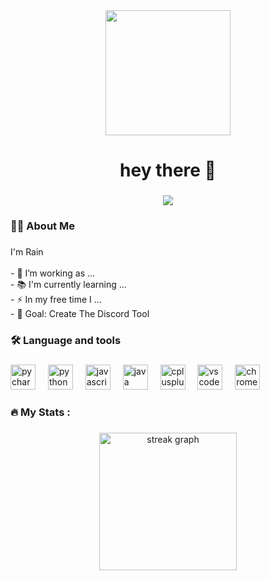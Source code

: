 <div align="center">
  <img height="200" src="https://encrypted-tbn0.gstatic.com/images?q=tbn:ANd9GcREm_SEHitLCB8zFOuy_1i3e8HOh_W4EPClhA&s"  />
</div>

###

###



###

<h1 align="center">hey there 👋</h1>

###

<div align="center">
  <img src="https://visitor-badge.laobi.icu/badge?page_id=Rain436.Rain436&right_color=darkslateblue"  />
</div>

###

<h3 align="left">👩‍💻  About Me</h3>

###

<p align="left">I'm Rain<br><br>- 🔭 I’m working as ...<br>- 📚 I'm currently learning ...<br>- ⚡ In my free time I ...<br>- 🎯 Goal: Create The Discord Tool</p>

###

<h3 align="left">🛠 Language and tools</h3>

###

<div align="left">
  <img src="https://cdn.jsdelivr.net/gh/devicons/devicon/icons/pycharm/pycharm-original.svg" height="40" alt="pycharm logo"  />
  <img width="12" />
  <img src="https://cdn.jsdelivr.net/gh/devicons/devicon/icons/python/python-original.svg" height="40" alt="python logo"  />
  <img width="12" />
  <img src="https://cdn.jsdelivr.net/gh/devicons/devicon/icons/javascript/javascript-original.svg" height="40" alt="javascript logo"  />
  <img width="12" />
  <img src="https://cdn.jsdelivr.net/gh/devicons/devicon/icons/java/java-original.svg" height="40" alt="java logo"  />
  <img width="12" />
  <img src="https://cdn.jsdelivr.net/gh/devicons/devicon/icons/cplusplus/cplusplus-original.svg" height="40" alt="cplusplus logo"  />
  <img width="12" />
  <img src="https://cdn.jsdelivr.net/gh/devicons/devicon/icons/vscode/vscode-original.svg" height="40" alt="vscode logo"  />
  <img width="12" />
  <img src="https://cdn.jsdelivr.net/gh/devicons/devicon/icons/chrome/chrome-original.svg" height="40" alt="chrome logo"  />
</div>

###

<h3 align="left">🔥   My Stats :</h3>

###

<div align="center">
  <img src="https://streak-stats.demolab.com?user=Rain436&locale=en&mode=daily&theme=dark&hide_border=false&border_radius=5&order=3" height="220" alt="streak graph"  />
</div>


